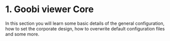 # 1. Goobi viewer Core

In this section you will learn some basic details of the general configuration, how to set the corporate design, how to overwrite default configuration files and some more.

